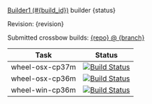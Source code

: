 [Builder1 (#{build_id})]({build_url}) builder {status}

Revision: {revision}

Submitted crossbow builds: [{repo} @ {branch}](https://github.com/{repo}/branches/all?query={branch})

|Task|Status|
|----|------|
|wheel-osx-cp37m|[![Build Status](https://travis-ci.org/{repo}.svg?branch={branch}-wheel-osx-cp37m)](https://travis-ci.org/{repo}/branches)|
|wheel-osx-cp36m|[![Build Status](https://travis-ci.org/{repo}.svg?branch={branch}-wheel-osx-cp36m)](https://travis-ci.org/{repo}/branches)|
|wheel-win-cp36m|[![Build Status](https://ci.appveyor.com/api/projects/status/github/{appveyor_id}?branch={branch}-wheel-win-cp36m&svg=true)](https://ci.appveyor.com/project/{appveyor_repo}/history)|
